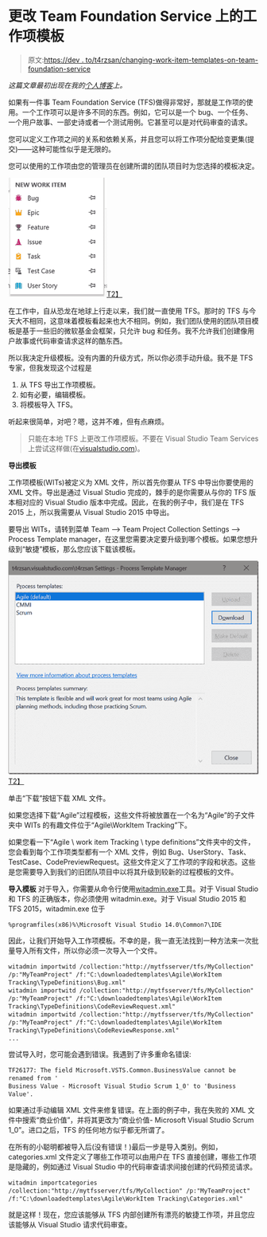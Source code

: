# 更改 Team Foundation Service 上的工作项模板

> 原文:[https://dev . to/t4rzsan/changing-work-item-templates-on-team-foundation-service](https://dev.to/t4rzsan/changing-work-item-templates-on-team-foundation-service)

*这篇文章最初出现在我的[个人博客](http://leruplund.dk/2017/08/10/changing-work-item-templates-on-team-foundation-service/)上。*

如果有一件事 Team Foundation Service (TFS)做得非常好，那就是工作项的使用。一个工作项可以是许多不同的东西。例如，它可以是一个 bug、一个任务、一个用户故事、一部史诗或者一个测试用例。它甚至可以是对代码审查的请求。

您可以定义工作项之间的关系和依赖关系，并且您可以将工作项分配给变更集(提交)——这种可能性似乎是无限的。

您可以使用的工作项由您的管理员在创建所谓的团队项目时为您选择的模板决定。

[![image](img/964739bb2db238970c51b9c8992376f3.png "image")T2】](http://leruplund.dk/wp-content/uploads/2017/08/image-1.png)

在工作中，自从恐龙在地球上行走以来，我们就一直使用 TFS。那时的 TFS 与今天大不相同，这意味着模板看起来也大不相同。例如，我们团队使用的团队项目模板是基于一些旧的微软基金会框架，只允许 bug 和任务。我不允许我们创建像用户故事或代码审查请求这样的酷东西。

所以我决定升级模板。没有内置的升级方式，所以你必须手动升级。我不是 TFS 专家，但我发现这个过程是

1.  从 TFS 导出工作项模板。
2.  如有必要，编辑模板。
3.  将模板导入 TFS。

听起来很简单，对吧？嗯，这并不难，但有点麻烦。

> 只能在本地 TFS 上更改工作项模板。不要在 Visual Studio Team Services 上尝试这样做(在[visualstudio.com](http://visualstudio.com))。

**导出模板**

工作项模板(WITs)被定义为 XML 文件，所以首先你要从 TFS 中导出你要使用的 XML 文件。导出是通过 Visual Studio 完成的，棘手的是你需要从与你的 TFS 版本相对应的 Visual Studio 版本中完成。因此，在我的例子中，我们是在 TFS 2015 上，所以我需要从 Visual Studio 2015 中导出。

要导出 WITs，请转到菜单 Team –> Team Project Collection Settings –> Process Template manager，在这里您需要决定要升级到哪个模板。如果您想升级到“敏捷”模板，那么您应该下载该模板。

[![image](img/317934d5ebdfd9804eb0714c3674ea9b.png "image")T2】](http://leruplund.dk/wp-content/uploads/2017/08/image-2.png)

单击“下载”按钮下载 XML 文件。

如果您选择下载“Agile”过程模板，这些文件将被放置在一个名为“Agile”的子文件夹中 WITs 的有趣文件位于“Agile\WorkItem Tracking”下。

如果您看一下“Agile \ work item Tracking \ type definitions”文件夹中的文件，您会看到每个工作项类型都有一个 XML 文件，例如 Bug、UserStory、Task、TestCase、CodePreviewRequest。这些文件定义了工作项的字段和状态。这些是您需要导入到我们的旧团队项目中以将其升级到较新的过程模板的文件。

**导入模板**
对于导入，你需要从命令行使用[witadmin.exe](https://www.visualstudio.com/en-us/docs/work/reference/witadmin/witadmin-customize-and-manage-objects-for-tracking-work)工具。对于 Visual Studio 和 TFS 的正确版本，你必须使用 witadmin.exe。对于 Visual Studio 2015 和 TFS 2015，witadmin.exe 位于

```
%programfiles(x86)%\Microsoft Visual Studio 14.0\Common7\IDE 
```

因此，让我们开始导入工作项模板。不幸的是，我一直无法找到一种方法来一次批量导入所有文件，所以你必须一次导入一个文件。

```
witadmin importwitd /collection:"http://mytfsserver/tfs/MyCollection" /p:"MyTeamProject" /f:"C:\downloadedtemplates\Agile\WorkItem Tracking\TypeDefinitions\Bug.xml"
witadmin importwitd /collection:"http://mytfsserver/tfs/MyCollection" /p:"MyTeamProject" /f:"C:\downloadedtemplates\Agile\WorkItem Tracking\TypeDefinitions\CodeReviewRequest.xml"
witadmin importwitd /collection:"http://mytfsserver/tfs/MyCollection" /p:"MyTeamProject" /f:"C:\downloadedtemplates\Agile\WorkItem Tracking\TypeDefinitions\CodeReviewResponse.xml"
... 
```

尝试导入时，您可能会遇到错误。我遇到了许多重命名错误:

```
TF26177: The field Microsoft.VSTS.Common.BusinessValue cannot be renamed from '
Business Value - Microsoft Visual Studio Scrum 1_0' to 'Business Value'. 
```

如果通过手动编辑 XML 文件来修复错误。在上面的例子中，我在失败的 XML 文件中搜索“商业价值”，并将其更改为“商业价值- Microsoft Visual Studio Scrum 1_0”。进口之后，TFS 的任何地方似乎都无所谓了。

在所有的小聪明都被导入后(没有错误！)最后一步是导入类别。例如，categories.xml 文件定义了哪些工作项可以由用户在 TFS 直接创建，哪些工作项是隐藏的，例如通过 Visual Studio 中的代码审查请求间接创建的代码预览请求。

```
witadmin importcategories /collection:"http://mytfsserver/tfs/MyCollection" /p:"MyTeamProject" /f:"C:\downloadedtemplates\Agile\WorkItem Tracking\Categories.xml" 
```

就是这样！现在，您应该能够从 TFS 内部创建所有漂亮的敏捷工作项，并且您应该能够从 Visual Studio 请求代码审查。